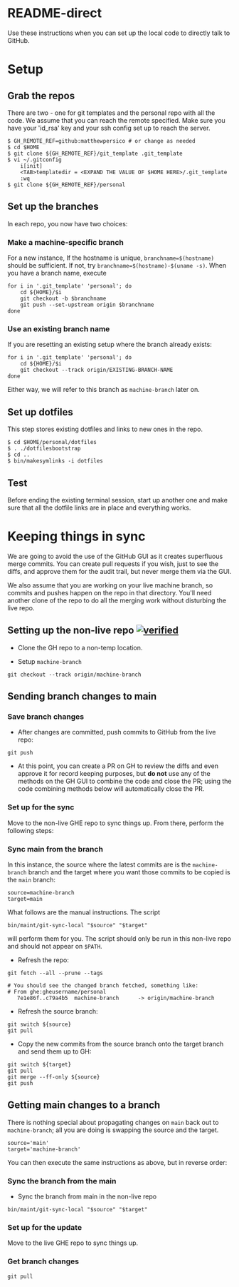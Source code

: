 # README-direct

Use these instructions when you can set up the local code to directly talk to
GitHub.

# Setup

## Grab the repos

There are two - one for git templates and the personal repo with all the code.
We assume that you can reach the remote specified. Make sure you have your
'id_rsa' key and your ssh config set up to reach the server.

```
$ GH_REMOTE_REF=github:matthewpersico # or change as needed
$ cd $HOME
$ git clone ${GH_REMOTE_REF}/git_template .git_template
$ vi ~/.gitconfig
    i[init]
    <TAB>templatedir = <EXPAND THE VALUE OF $HOME HERE>/.git_template
    :wq
$ git clone ${GH_REMOTE_REF}/personal
```

## Set up the branches

In each repo, you now have two choices:

### Make a machine-specific branch

For a new instance, If the hostname is unique, `branchname=$(hostname)` should
be sufficient. If not, try `branchname=$(hostname)-$(uname -s)`. When you have
a branch name, execute

```
for i in '.git_template' 'personal'; do
    cd ${HOME}/$i
    git checkout -b $branchname
    git push --set-upstream origin $branchname
done
```

### Use an existing branch name

If you are resetting an existing setup where the branch already exists:

```
for i in '.git_template' 'personal'; do
    cd ${HOME}/$i
    git checkout --track origin/EXISTING-BRANCH-NAME
done
```

Either way, we will refer to this branch as `machine-branch` later on.

## Set up dotfiles

This step stores existing dotfiles and links to new ones in the repo.

```
$ cd $HOME/personal/dotfiles
$ . ./dotfilesbootstrap
$ cd ..
$ bin/makesymlinks -i dotfiles
```

## Test

Before ending the existing terminal session, start up another one and make sure
that all the dotfile links are in place and everything works.

# Keeping things in sync

We are going to avoid the use of the GitHub GUI as it creates superfluous merge
commits. You can create pull requests if you wish, just to see the diffs, and
approve them for the audit trail, but never merge them via the GUI.

We also assume that you are working on your live machine branch, so commits and
pushes happen on the repo in that directory.  You'll need another clone
of the repo to do all the merging work without disturbing the live repo.

## Setting up the non-live repo [![verified][]](#)

* Clone the GH repo to a non-temp location.

* Setup `machine-branch`

```
git checkout --track origin/machine-branch
```

## Sending branch changes to main

### Save branch changes

* After changes are committed, push commits to GitHub from the live repo:

```
git push
```

* At this point, you can create a PR on GH to review the diffs and even approve
  it for record keeping purposes, but **do not** use any of the methods on the
  GH GUI to combine the code and close the PR; using the code combining methods
  below will automatically close the PR.

### Set up for the sync

Move to the non-live GHE repo to sync things up. From there, perform the following steps:

### Sync main from the branch

In this instance, the source where the latest commits are is the `machine-branch`
branch and the target where you want those commits to be copied is the `main` branch:

```
source=machine-branch
target=main
```

What follows are the manual instructions. The script

```
bin/maint/git-sync-local "$source" "$target"
```

will perform them for you. The script should only be run in this non-live repo
and should not appear on `$PATH`.

* Refresh the repo:

```
git fetch --all --prune --tags

# You should see the changed branch fetched, something like:
# From ghe:gheusername/personal
   7e1e86f..c79a4b5  machine-branch      -> origin/machine-branch
```

* Refresh the source branch:

```
git switch ${source}
git pull
```

* Copy the new commits from the source branch onto the target branch and send
  them up to GH:

```
git switch ${target}
git pull
git merge --ff-only ${source}
git push
```

## Getting main changes to a branch

There is nothing special about propagating changes on `main` back out to
`machine-branch`; all you are doing is swapping the source and the target.

```
source='main'
target='machine-branch'
```

You can then execute the same instructions as above, but in reverse order:

### Sync the branch from the main

* Sync the branch from main in the non-live repo
```
bin/maint/git-sync-local "$source" "$target"
```
### Set up for the update

Move to the live GHE repo to sync things up.

### Get branch changes
```
git pull
```

<!-- Links -->
[verified]: https://badges.dev.bloomberg.com/badge//Verified/green
[inprogress]: https://badges.dev.bloomberg.com/badge//Verification%20in%20progress/yellow
[unverified]: https://badges.dev.bloomberg.com/badge//unverified/red
